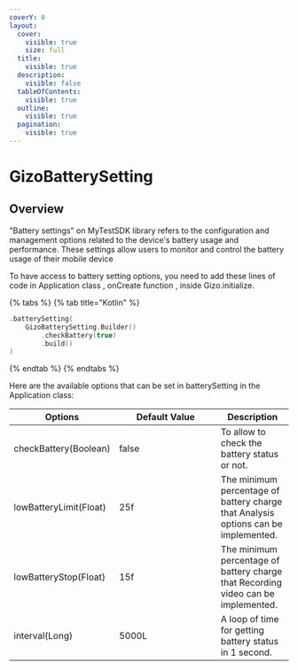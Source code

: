 ```yaml
---
coverY: 0
layout:
  cover:
    visible: true
    size: full
  title:
    visible: true
  description:
    visible: false
  tableOfContents:
    visible: true
  outline:
    visible: true
  pagination:
    visible: true
---
```


# GizoBatterySetting

## Overview

&#x20;"Battery settings" on MyTestSDK library refers to the configuration and management options related to the device's battery usage and performance. These settings allow users to monitor and control the battery usage of their mobile device

To have access to battery setting options, you need to add these lines of code in Application class , onCreate function , inside Gizo.initialize.

{% tabs %}
{% tab title="Kotlin" %}
```kotlin
.batterySetting(
    GizoBatterySetting.Builder()
        .checkBattery(true)
        .build()
)
```
{% endtab %}
{% endtabs %}



Here are the available options that can be set in batterySetting in the Application class:

<table><thead><tr><th>Options</th><th width="167.33333333333331">Default Value</th><th>Description</th></tr></thead><tbody><tr><td>checkBattery(Boolean)</td><td>false</td><td>To allow to check the battery status or not.</td></tr><tr><td>lowBatteryLimit(Float)</td><td>25f</td><td>The minimum percentage of battery charge that Analysis options can be implemented.</td></tr><tr><td>lowBatteryStop(Float)</td><td>15f</td><td>The minimum percentage of battery charge that Recording video can be implemented.</td></tr><tr><td>interval(Long)</td><td>5000L</td><td>A loop of time for getting battery status in 1 second.</td></tr></tbody></table>
